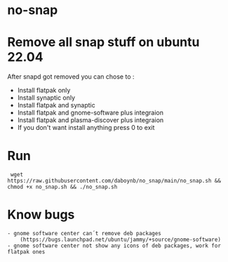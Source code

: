# no-snap

# Remove all snap stuff on ubuntu 22.04

After snapd got removed you can chose to :

   - Install flatpak only
   - Install synaptic only
   - Install flatpak and synaptic
   - Install flatpak and gnome-software plus integraion
   - Install flatpak and plasma-discover plus integraion
   - If you don't want install anything press 0 to exit


# Run

     wget https://raw.githubusercontent.com/daboynb/no_snap/main/no_snap.sh && chmod +x no_snap.sh && ./no_snap.sh



# Know bugs

    - gnome software center can´t remove deb packages 
        (https://bugs.launchpad.net/ubuntu/jammy/+source/gnome-software)     
    - gnome software center not show any icons of deb packages, work for flatpak ones
